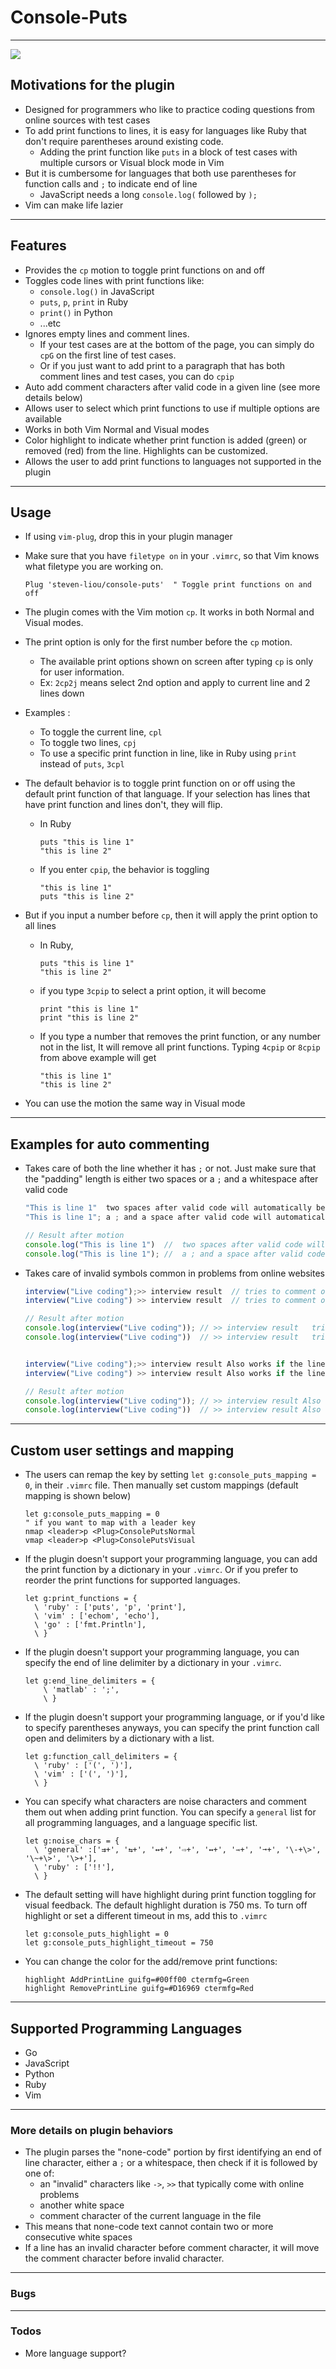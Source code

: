 # Console-Puts
---
  ![](src/demo.gif)

## Motivations for the plugin
- Designed for programmers who like to practice coding questions from online sources with test cases
- To add print functions to lines, it is easy for languages like Ruby that don't require parentheses around existing code. 
  - Adding the print function like `puts` in a block of test cases with multiple cursors or Visual block mode in Vim
- But it is cumbersome for languages that both use parentheses for function calls and `;` to indicate end of line
  - JavaScript needs a long `console.log(` followed by `);`
- Vim can make life lazier

---
## Features
- Provides the `cp` motion to toggle print functions on and off
- Toggles code lines with print functions like:
  - `console.log()` in JavaScript
  - `puts`, `p`, `print` in Ruby
  - `print()` in Python
  - ...etc
- Ignores empty lines and comment lines. 
  - If your test cases are at the bottom of the page, you can simply do `cpG` on the first line of test cases.
  - Or if you just want to add print to a paragraph that has both comment lines and test cases, you can do `cpip`
- Auto add comment characters after valid code in a given line (see more details below)
- Allows user to select which print functions to use if multiple options are available
- Works in both Vim Normal and Visual modes
- Color highlight to indicate whether print function is added (green) or removed (red) from the line. Highlights can be customized.
- Allows the user to add print functions to languages not supported in the plugin

---
## Usage
- If using `vim-plug`, drop this in your plugin manager
- Make sure that you have `filetype on` in your `.vimrc`, so that Vim knows what filetype you are working on.

  ```vim
  Plug 'steven-liou/console-puts'  " Toggle print functions on and off 
  ```
- The plugin comes with the Vim motion `cp`. It works in both Normal and Visual modes.
- The print option is only for the first number before the `cp` motion.
  - The available print options shown on screen after typing `cp` is only for user information.
  - Ex: `2cp2j` means select 2nd option and apply to current line and 2 lines down
- Examples :
  - To toggle the current line, `cpl`
  - To toggle two lines, `cpj`
  - To use a specific print function in line, like in Ruby using `print` instead of `puts`, `3cpl`
- The default behavior is to toggle print function on or off using the default print function of that language. If your selection has lines that have print function and lines don't, they will flip.
  - In Ruby

    ```vim
    puts "this is line 1"
    "this is line 2"
    ```
  - If you enter `cpip`, the behavior is toggling   

    ```vim
    "this is line 1"
    puts "this is line 2"
    ```

- But if you input a number before `cp`, then it will apply the print option to all lines
  - In Ruby, 

    ```vim
    puts "this is line 1"
    "this is line 2"
    ```

  - if you type `3cpip` to select a print option, it will become

    ```vim
    print "this is line 1"
    print "this is line 2"
    ```

  - If you type a number that removes the print function, or any number not in the list, It will remove all print functions. Typing `4cpip` or `8cpip` from above example will get

    ```vim
    "this is line 1"
    "this is line 2"
    ```
- You can use the motion the same way in Visual mode

---
## Examples for auto commenting

- Takes care of both the line whether it has `;` or not. Just make sure that the "padding" length is either two spaces or a `;` and a whitespace after valid code
  
    ```javascript
    "This is line 1"  two spaces after valid code will automatically be commented out
    "This is line 1"; a ; and a space after valid code will automatically be commented out

    // Result after motion
    console.log("This is line 1")  //  two spaces after valid code will automatically be commented out
    console.log("This is line 1"); //  a ; and a space after valid code will automatically be commented out

    ```
- Takes care of invalid symbols common in problems from online websites

    ```javascript
    interview("Live coding");>> interview result  // tries to comment out the invalid symbols by moving comment characters forward
    interview("Live coding") >> interview result  // tries to comment out the invalid symbols by moving comment characters forward

    // Result after motion
    console.log(interview("Live coding")); // >> interview result   tries to comment out the invalid symbols by moving comment characters forward
    console.log(interview("Live coding"))  // >> interview result   tries to comment out the invalid symbols by moving comment characters forward

    
    interview("Live coding");>> interview result Also works if the line doesn't have existing comment characters 
    interview("Live coding") >> interview result Also works if the line doesn't have existing comment characters

    // Result after motion
    console.log(interview("Live coding")); // >> interview result Also works if the line doesn't have existing comment characters
    console.log(interview("Live coding"))  // >> interview result Also works if the line doesn't have existing comment characters

    ```

---
## Custom user settings and mapping
- The users can remap the key by setting `let g:console_puts_mapping = 0`, in their `.vimrc` file. Then manually set custom mappings (default mapping is shown below)

  ```vim
  let g:console_puts_mapping = 0
  " if you want to map with a leader key
  nmap <leader>p <Plug>ConsolePutsNormal
  vmap <leader>p <Plug>ConsolePutsVisual
  ```

- If the plugin doesn't support your programming language, you can add the print function by a dictionary in your `.vimrc`. Or if you prefer to reorder the print functions for supported languages.

  ```vim
  let g:print_functions = {
    \ 'ruby' : ['puts', 'p', 'print'],
    \ 'vim' : ['echom', 'echo'],
    \ 'go' : ['fmt.Println'],
    \ }
  ```

- If the plugin doesn't support your programming language, you can specify the end of line delimiter by a dictionary in your `.vimrc`.

  ```vim
  let g:end_line_delimiters = {
      \ 'matlab' : ';',
      \ }
  ```

- If the plugin doesn't support your programming language, or if you'd like to specify parentheses anyways, you can specify the print function call open and delimiters by a dictionary with a list.

    ```vim
    let g:function_call_delimiters = {
      \ 'ruby' : ['(', ')'],
      \ 'vim' : ['(', ')'],
      \ }
    ```

- You can specify what characters are noise characters and comment them out when adding print function. You can specify a `general` list for all programming languages, and a language specific list.

    ```vim
    let g:noise_chars = {
      \ 'general' :['⇉+', '⇆+', '↔+', '⇨+', '↔+', '⇾+', '➞+', '\-+\>', '\~+\>', '\>+'],
      \ 'ruby' : ['!!'],
      \ }
    ```

- The default setting will have highlight during print function toggling for visual feedback. The default highlight duration is 750 ms. To turn off highlight or set a different timeout in ms, add this to `.vimrc`
  
    ```vim
    let g:console_puts_highlight = 0
    let g:console_puts_highlight_timeout = 750
    ```
    
- You can change the color for the add/remove print functions:

    ```vim
    highlight AddPrintLine guifg=#00ff00 ctermfg=Green
    highlight RemovePrintLine guifg=#D16969 ctermfg=Red
    ```
    
---
## Supported Programming Languages
- Go
- JavaScript
- Python
- Ruby
- Vim

---
### More details on plugin behaviors
- The plugin parses the "none-code" portion by first identifying an end of line character, either a `;` or a whitespace, then check if it is followed by one of:
  - an "invalid" characters like `->`, `>>` that typically come with online problems
  - another white space
  - comment character of the current language in the file
- This means that none-code text cannot contain two or more consecutive white spaces
- If a line has an invalid character before comment character, it will move the comment character before invalid character.


---
### Bugs


---
### Todos
- More language support?

